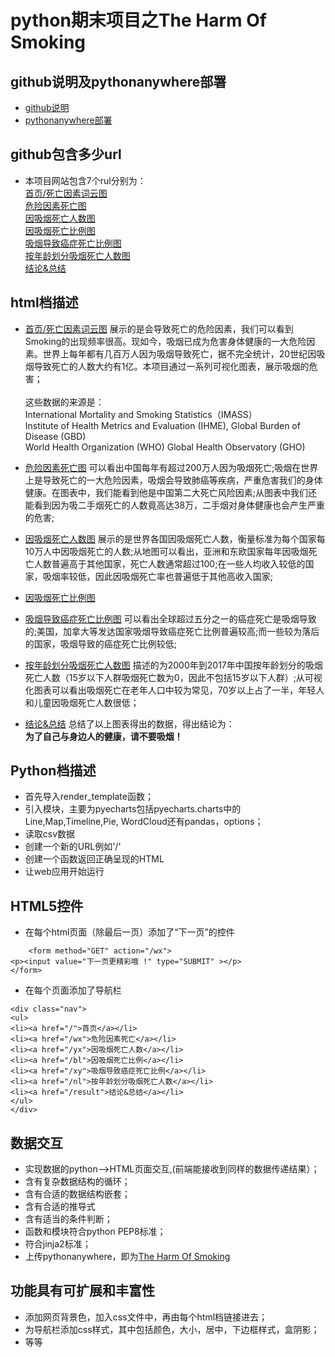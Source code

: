 # python期末项目之The Harm Of Smoking

## github说明及pythonanywhere部署
* [github说明](https://github.com/shuken7418/pyqm)
* [pythonanywhere部署](http://shuken7418.pythonanywhere.com/)

## github包含多少url
* 本项目网站包含7个rul分别为：<br>
[首页/死亡因素词云图](http://shuken7418.pythonanywhere.com/)<br>
[危险因素死亡图](http://shuken7418.pythonanywhere.com/wx)<br>
[因吸烟死亡人数图](http://shuken7418.pythonanywhere.com/yx)<br>
[因吸烟死亡比例图](http://)<br>
[吸烟导致癌症死亡比例图](http://shuken7418.pythonanywhere.com/xy)<br>
[按年龄划分吸烟死亡人数图](http://shuken7418.pythonanywhere.com/nl)<br>
[结论&总结](http://shuken7418.pythonanywhere.com/result)

## html档描述
* [首页/死亡因素词云图](http://shuken7418.pythonanywhere.com/) 展示的是会导致死亡的危险因素，我们可以看到Smoking的出现频率很高。现如今，吸烟已成为危害身体健康的一大危险因素。世界上每年都有几百万人因为吸烟导致死亡，据不完全统计，20世纪因吸烟导致死亡的人数大约有1亿。本项目通过一系列可视化图表，展示吸烟的危害；<br><br>
这些数据的来源是：<br>
International Mortality and Smoking Statistics（IMASS）<br>
Institute of Health Metrics and Evaluation (IHME), Global Burden of Disease (GBD)<br>
World Health Organization (WHO) Global Health Observatory (GHO)

* [危险因素死亡图](http://shuken7418.pythonanywhere.com/wx) 可以看出中国每年有超过200万人因为吸烟死亡;吸烟在世界上是导致死亡的一大危险因素，吸烟会导致肺癌等疾病，严重危害我们的身体健康。在图表中，我们能看到他是中国第二大死亡风险因素;从图表中我们还能看到因为吸二手烟死亡的人数竟高达38万，二手烟对身体健康也会产生严重的危害;

* [因吸烟死亡人数图](http://shuken7418.pythonanywhere.com/yx) 展示的是世界各国因吸烟死亡人数，衡量标准为每个国家每10万人中因吸烟死亡的人数;从地图可以看出，亚洲和东欧国家每年因吸烟死亡人数普遍高于其他国家，死亡人数通常超过100;在一些人均收入较低的国家，吸烟率较低，因此因吸烟死亡率也普遍低于其他高收入国家;

* [因吸烟死亡比例图](http://)

* [吸烟导致癌症死亡比例图](http://shuken7418.pythonanywhere.com/xy) 可以看出全球超过五分之一的癌症死亡是吸烟导致的;美国，加拿大等发达国家吸烟导致癌症死亡比例普遍较高;而一些较为落后的国家，吸烟导致的癌症死亡比例较低;

* [按年龄划分吸烟死亡人数图](http://shuken7418.pythonanywhere.com/nl) 描述的为2000年到2017年中国按年龄划分的吸烟死亡人数（15岁以下人群吸烟死亡数为0，因此不包括15岁以下人群）;从可视化图表可以看出吸烟死亡在老年人口中较为常见，70岁以上占了一半，年轻人和儿童因吸烟死亡人数很低；

* [结论&总结](http://shuken7418.pythonanywhere.com/result) 总结了以上图表得出的数据，得出结论为：<br>
 **为了自己与身边人的健康，请不要吸烟！** 

## Python档描述

* 首先导入render_template函数；
* 引入模块，主要为pyecharts包括pyecharts.charts中的Line,Map,Timeline,Pie, WordCloud还有pandas，options；
* 读取csv数据
* 创建一个新的URL例如'/'
* 创建一个函数返回正确呈现的HTML
* 让web应用开始运行

## HTML5控件

* 在每个html页面（除最后一页）添加了“下一页”的控件

```
    <form method="GET" action="/wx">
<p><input value="下一页更精彩哦 !" type="SUBMIT" ></p>
</form>
```

* 在每个页面添加了导航栏

```
<div class="nav">
<ul>
<li><a href="/">首页</a></li>
<li><a href="/wx">危险因素死亡</a></li>
<li><a href="/yx">因吸烟死亡人数</a></li>
<li><a href="/bl">因吸烟死亡比例</a></li>
<li><a href="/xy">吸烟导致癌症死亡比例</a></li>
<li><a href="/nl">按年龄划分吸烟死亡人数</a></li>
<li><a href="/result">结论&总结</a></li>
</ul>
</div>
```

## 数据交互
* 实现数据的python——>HTML页面交互,(前端能接收到同样的数据传递结果）；
* 含有复杂数据结构的循环；
* 含有合适的数据结构嵌套；
* 含有合适的推导式
* 含有适当的条件判断；
* 函数和模块符合python PEP8标准；
* 符合jinja2标准；
* 上传pythonanywhere，即为[The Harm Of Smoking](http://shuken7418.pythonanywhere.com/)

## 功能具有可扩展和丰富性

* 添加网页背景色，加入css文件中，再由每个html档链接进去；
* 为导航栏添加css样式，其中包括颜色，大小，居中，下边框样式，盒阴影；
* 等等

